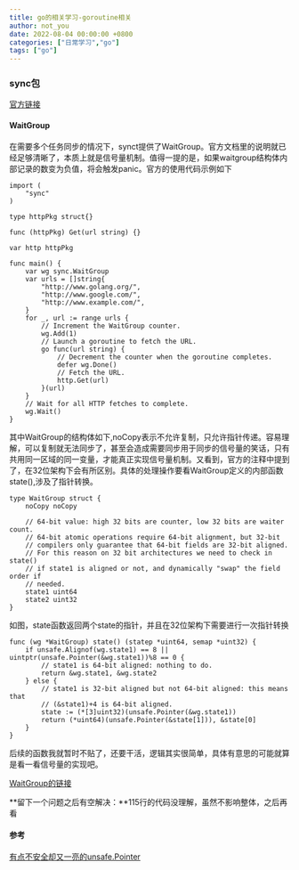 ```yaml
---
title: go的相关学习-goroutine相关
author: not_you
date: 2022-08-04 00:00:00 +0800
categories: ["日常学习","go"]
tags: ["go"]
---
```


###  sync包

[官方链接 ](https://pkg.go.dev/sync)

#### WaitGroup

在需要多个任务同步的情况下，synct提供了WaitGroup。官方文档里的说明就已经足够清晰了，本质上就是信号量机制。值得一提的是，如果waitgroup结构体内部记录的数变为负值，将会触发panic。官方的使用代码示例如下

```golang
import (
	"sync"
)

type httpPkg struct{}

func (httpPkg) Get(url string) {}

var http httpPkg

func main() {
	var wg sync.WaitGroup
	var urls = []string{
		"http://www.golang.org/",
		"http://www.google.com/",
		"http://www.example.com/",
	}
	for _, url := range urls {
		// Increment the WaitGroup counter.
		wg.Add(1)
		// Launch a goroutine to fetch the URL.
		go func(url string) {
			// Decrement the counter when the goroutine completes.
			defer wg.Done()
			// Fetch the URL.
			http.Get(url)
		}(url)
	}
	// Wait for all HTTP fetches to complete.
	wg.Wait()
}

```

其中WaitGroup的结构体如下,noCopy表示不允许复制，只允许指针传递。容易理解，可以复制就无法同步了，甚至会造成需要同步用于同步的信号量的笑话，只有共用同一区域的同一变量，才能真正实现信号量机制。又看到，官方的注释中提到了，在32位架构下会有所区别。具体的处理操作要看WaitGroup定义的内部函数state(),涉及了指针转换。

```
type WaitGroup struct {
	noCopy noCopy

	// 64-bit value: high 32 bits are counter, low 32 bits are waiter count.
	// 64-bit atomic operations require 64-bit alignment, but 32-bit
	// compilers only guarantee that 64-bit fields are 32-bit aligned.
	// For this reason on 32 bit architectures we need to check in state()
	// if state1 is aligned or not, and dynamically "swap" the field order if
	// needed.
	state1 uint64
	state2 uint32
}
```

如图，state函数返回两个state的指针，并且在32位架构下需要进行一次指针转换

```
func (wg *WaitGroup) state() (statep *uint64, semap *uint32) {
	if unsafe.Alignof(wg.state1) == 8 || uintptr(unsafe.Pointer(&wg.state1))%8 == 0 {
		// state1 is 64-bit aligned: nothing to do.
		return &wg.state1, &wg.state2
	} else {
		// state1 is 32-bit aligned but not 64-bit aligned: this means that
		// (&state1)+4 is 64-bit aligned.
		state := (*[3]uint32)(unsafe.Pointer(&wg.state1))
		return (*uint64)(unsafe.Pointer(&state[1])), &state[0]
	}
}
```

后续的函数我就暂时不贴了，还要干活，逻辑其实很简单，具体有意思的可能就算是看一看信号量的实现吧。

[WaitGroup的链接](https://cs.opensource.google/go/go/+/refs/tags/go1.19:src/sync/waitgroup.go;l=62;bpv=1;bpt=0)

**留下一个问题之后有空解决：**115行的代码没理解，虽然不影响整体，之后再看

#### 参考

[有点不安全却又一亮的unsafe.Pointer](https://segmentfault.com/a/1190000017389782)